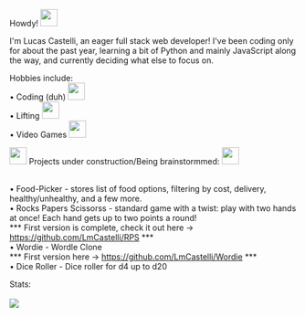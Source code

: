 Howdy! <img width="30px" src="https://emojipedia-us.s3.dualstack.us-west-1.amazonaws.com/thumbs/320/google/313/cowboy-hat-face_1f920.png" /> 

I'm Lucas Castelli, an eager full stack web developer! I've been coding only for about the past year, learning a bit of Python and mainly JavaScript along the way, and currently deciding what else to focus on.

Hobbies include: </br>
• Coding (duh) <img width="30px" src="https://emojipedia-us.s3.dualstack.us-west-1.amazonaws.com/thumbs/320/google/313/man-technologist_1f468-200d-1f4bb.png"> </br>
• Lifting <img width="30px" src="https://emojipedia-us.s3.dualstack.us-west-1.amazonaws.com/thumbs/320/google/40/weight-lifter_1f3cb.png"> </br>
• Video Games <img width="30px" src="https://emojipedia-us.s3.dualstack.us-west-1.amazonaws.com/thumbs/320/google/313/joystick_1f579-fe0f.png"> </br>

<img width="30px" src="https://emojipedia-us.s3.dualstack.us-west-1.amazonaws.com/thumbs/240/google/313/construction_1f6a7.png"> Projects under construction/Being brainstormmed: <img width="30px" src="https://emojipedia-us.s3.dualstack.us-west-1.amazonaws.com/thumbs/240/google/313/construction_1f6a7.png"> </br> </br> 

• Food-Picker - stores list of food options, filtering by cost, delivery, healthy/unhealthy, and a few more. </br>
• Rocks Papers Scissorss - standard game with a twist: play with two hands at once! Each hand gets up to two points a round! </br>
*** First version is complete, check it out here -> https://github.com/LmCastelli/RPS *** </br>
• Wordie - Wordle Clone </br>
*** First version here -> https://github.com/LmCastelli/Wordie *** </br>
• Dice Roller - Dice roller for d4 up to d20 </br>

Stats: </br> </br>
<img src="https://github-readme-stats.vercel.app/api?username=LmCastelli">
